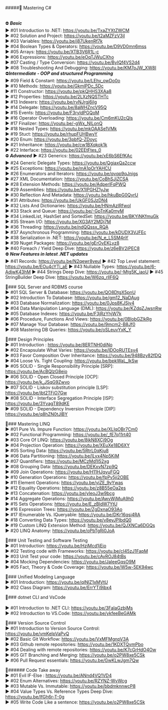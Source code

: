  #####🔀 Mastering C#<br><br>

⛔ ***Basic***<br>
 ► #01 Introduction to .NET: https://youtu.be/TxaZYXtZWCM<br>
 ► #02 Solution and Project: https://youtu.be/t2aMZFzV3jI<br>
 ► #03 Variables: https://youtu.be/j87UkenRf7k<br>
 ► #04 Boolean Types & Operators: https://youtu.be/D9VD0mn6mss<br>
 ► #05 Arrays: https://youtu.be/XTB3V6R1L-c<br>
 ► #06 Expressions: https://youtu.be/eOqTJWuCXho<br>
 ► #07 Casting / Type Conversion: https://youtu.be/ByIQf4VS2d4<br>
 ► #08 Troubleshooting And Debugging: https://youtu.be/KM7oJW_XW8I<br>
⛔***Intermediate - OOP and structured Programming***<br>
 ► #09 Field & Constant: https://youtu.be/LEhv_owDo0o<br>
 ► #10 Methods: https://youtu.be/GkmlPDc_5Dc<br>
 ► #11 Constructor: https://youtu.be/pkQHHS3XAa8<br>
 ► #12 Properties: https://youtu.be/2LXzNQSTHTc<br>
 ► #13 Indexers: https://youtu.be/rvNJrgj6ilg<br>
 ► #14 Delegate: https://youtu.be/8aWHZncV95Q<br>
 ► #15 Events: https://youtu.be/F3ryldPGQoM<br>
 ► #16 Operator Overloading: https://youtu.be/Cm6mKU2cQls<br>
 ► #17 Finalizer: https://youtu.be/-gWx_NILonQ<br>
 ► #18 Nested Types: https://youtu.be/mkOAASe1VMk<br>
 ► #19 Stuct: https://youtu.be/rhupFUHBwvY<br>
 ► #20 Enum: https://youtu.be/3pbfQ-ZDoyc<br>
 ► #21 Inheritance: https://youtu.be/cw1BXqkok1k<br>
 ► #22 Interface: https://youtu.be/02EEtFtes_0<br>
⛔ ***Advanced***
 ► #23 Generics: https://youtu.be/xE6bS6EfKAc<br>
 ► #24 Generic Delegate Types: https://youtu.be/QgiaxQa2ccw<br>
 ► #25 Exceptions: https://youtu.be/mA1pOrYAHCU<br>
 ► #26 Enumerators and Iterators: https://youtu.be/qvqp9qJnigs<br>
 ► #27 XML Documentation: https://youtu.be/CoBhSJiZCSA<br>
 ► #28 Extension Methods: https://youtu.be/AdperlFqPWQ<br>
 ► #29 Assemblies: https://youtu.be/X1IPGHZ1yJw<br>
 ► #30 Reflection And Metadata: https://youtu.be/hkuBpG0QyrU<br>
 ► #31 Attributes: https://youtu.be/UkGF0SJzDN4<br>
 ► #32 Lists And Dictionaries: https://youtu.be/HNmAzIRfwoI<br>
 ► #33 Stack and Queue: https://youtu.be/-GpTnKa0myM<br>
 ► #34 LinkedList, HashSet and SortedSet: https://youtu.be/BKYiNKfmuGk<br>
 ► #35 Stream I/O: https://youtu.be/XG3AY2MDj7M<br>
 ► #36 Threading: https://youtu.be/ndQQssx_RQA<br>
 ► #37 Asynchronous Programming: https://youtu.be/kDUDX3VJFEc<br>
 ► #38 Serialization in .NET: https://youtu.be/N_e_L5SM4nY<br>
 ► #39 Nuget Packages: https://youtu.be/gErOvEKLyz8<br>
 ► #40 Foreach / Yield Deep Dive: https://youtu.be/z6eBV2iPEC8<br>
⛔ ***New Features in latest .NET updates***<br>
 ► #41 Records: https://youtu.be/N2qewr8yeuI
 ► #42 Top Level statement: https://youtu.be/EOu4cYTj_aE
 ► #43 Nullable Types: https://youtu.be/6-AdjwK43hM
 ► #44 Strings Deep Dive: https://youtu.be/-Mtg5K_iaoU
 ► #45 StringBuilder Deep Dive: https://youtu.be/W6zq_rllF6Q

🔀### SQL Server and RDBMS course <br>
 ► #01 SQL Server & Database: https://youtu.be/QO8DtgX5pnU<br>
 ► #02 Introduction To Database: https://youtu.be/gm12_NaDAug<br>
 ► #03 Database Normalization: https://youtu.be/0Jps8KJSjy4<br>
 ► #04 Data Manipulation Language (DML): https://youtu.be/KZdqZJwsnRw<br>
 ► #05 Database Indexes: https://youtu.be/F3jRzYhjW7k<br>
 ► #06 Procedure, Functions And Views: https://youtu.be/0BIobGZlkRg<br>
 ► #07 Manage Your Database: https://youtu.be/9mcm2-B8Jf0<br>
 ► #08 Mastering DB Queries: https://youtu.be/oSLeuvYxK_Y<br>

 
🔀### Design Principles<br>
 ► #01 Introduction : https://youtu.be/8ERTNH0diNo<br>
 ► #02 Encapsulate What Varies: https://youtu.be/IDOoRUTEsy4<br>
 ► #03 Favor Composition Over Inheritance: https://youtu.be/948Bzy82fDQ<br>
 ► #04 Loose Vs. Tight Coupling: https://youtu.be/bpkWaL_lkSw<br>
 ► #05 SOLID - Single Responsibility Principle [SRP]: https://youtu.be/AcBQlzG8eio<br>
 ► #06 SOLID - Open Closed Principle [OCP]: https://youtu.be/k_JSqG9Zwvo<br>
 ► #07 SOLID - Liskov substitution principle [LSP]: https://youtu.be/jbt2TFjO7Gw<br>
 ► #08 SOLID - Interface Segregation Principle [ISP]: https://youtu.be/3YvagT89dKE<br>
 ► #09 SOLID - Dependency Inversion Principle [DIP]: https://youtu.be/q8hZN0tJlBY<br>
 
🔀### Mastering LINQ<br>
  ► #01 Pure Vs. Impure Function: https://youtu.be/XLIqOBr7Cm0<br>
  ► #02 Functional Programming: https://youtu.be/_fE7q11rt40<br>
  ► #03 Core Of LINQ: https://youtu.be/8jkN8XCj9Og<br>
  ► #04 Projection Operation: https://youtu.be/XEuXe18D6XY<br>
  ► #05 Sorting Data: https://youtu.be/5RtrL0qKju8<br>
  ► #06 Data Partitioning: https://youtu.be/ILyx4Np5KiM<br>
  ► #07 Quantifiers: https://youtu.be/MCzMd1I52xg<br>
  ► #08 Grouping Data: https://youtu.be/DEKxvN7zp9Q<br>
  ► #09 Join Operations: https://youtu.be/H11HJqyuFGQ<br>
  ► #10 Generation Operations: https://youtu.be/fpPv5ji2OBE<br>
  ► #11 Element Operations: https://youtu.be/yiZE_9vYwas<br>
  ► #12 Equality Operations: https://youtu.be/z8B55eOa2es<br>
  ► #13 Concatenation: https://youtu.be/yIeoJ3w9bcg<br>
  ► #14 Aggregate Operations: https://youtu.be/AwvWjMuA9h0<br>
  ► #15 Sets Operations: https://youtu.be/E_zBIdW7YtU<br>
  ► #16 Expression Trees: https://youtu.be/ZgDxnaO93Ao<br>
  ► #17 IEnumerable Vs. IQueryable: https://youtu.be/DKr16qsi4RA<br>
  ► #18 Converting Data Types: https://youtu.be/v8eyJPIbdQ0 <br>
  ► #19 Custom LINQ Extension Method: https://youtu.be/QJXNCa6DGQs<br>
  ► #20 LINQ Anatomy: https://youtu.be/oPbTgRi0JoA<br>
  
🔀### Unit Testing and Software Testing<br>
 ► #01 Introduction: https://youtu.be/HzjMcd1jEio<br>
 ► #02 Testing code with Frameworks: https://youtu.be/cI45zJ1FapM<br>
 ► #03 Unit Test your code: https://youtu.be/cAyROJ84tBs<br>
 ► #04 Mocking Dependencies: https://youtu.be/JaIeeGqsO9M<br>
 ► #05 Fact, Theory & Code Coverage:  https://youtu.be/W5w-5EK94wc<br>
 
🔀### Unified Modeling Language<br>
 ► #01 Introduction: https://youtu.be/qlNlZ1xMVtU<br>
 ► #02 Class Diagram: https://youtu.be/ErrYTi9ibx4 <br>
 

🔀### dotnet CLI and VsCode<br><br>
 ► #01 Introduction to .NET CLI: https://youtu.be/3FaIaGzbjMs<br>
 ► #02 Introduction to VS.Code: https://youtu.be/ykfeeBeGAMk
 
🔀### Version Source Control<br>
 ► #01 Introduction to Version Source Control: https://youtu.be/vmKeIpVaPvQ<br>
 ► #02 Basic Git Workflow: https://youtu.be/VxMFMgnpV3A<br>
 ► #03 Github remote repositories: https://youtu.be/1KDXTQvmPbo<br>
 ► #04 Dealing with remote repositories: https://youtu.be/K7cGrHdO4Ow<br>
 ► #05 GIT Branching and Merging: https://youtu.be/o2PW8xe5CSk<br>
 ► #06 Pull Request essentials: https://youtu.be/GwKLwJgm7Qw<br>
 
 🔀###### Code Take away<br>
 ► #01 Evil IF-Else : https://youtu.be/ANnd4VQ1VD4<br>
 ► #02 Enum Alternatives: https://youtu.be/RZYNZ-WvWcg<br>
 ► #03 Mutable Vs. Immutable: https://youtu.be/bbdmknnwcP8<br>
 ► #04 Value Types Vs. Reference Types Deep Dive: https://youtu.be/lfGh6r-T-0g<br>
 ► #05 Write Code Like a sentence: https://youtu.be/o2PW8xe5CSk <br>
